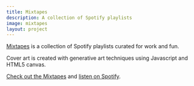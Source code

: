 ```yaml
---
title: Mixtapes
description: A collection of Spotify playlists
image: mixtapes
layout: project
---
```


[Mixtapes](https://mixtapes.jjgrainger.co.uk/) is a collection of Spotify playlists curated for work and fun.

Cover art is created with generative art techniques using Javascript and HTML5 canvas.

[Check out the Mixtapes](https://mixtapes.jjgrainger.co.uk/) and [listen on Spotify](https://open.spotify.com/user/jjgrainger).

